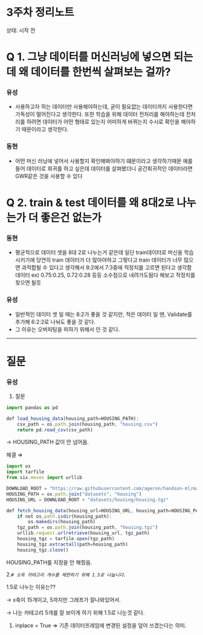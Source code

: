 # 3주차 정리노트

상태: 시작 전

# Q 1. 그냥 데이터를 머신러닝에 넣으면 되는데 왜 데이터를 한번씩 살펴보는 걸까?

### 유성

- 사용하고자 하는 데이터만 사용해야하는데, 굳이 필요없는 데이터까지 사용한다면 가독성이 떨어진다고 생각한다. 또한 학습을 위해 데이터 전처리를 해야하는데 전처리를 하려면 데이터가 어떤 형태로 있는지 어떠하게 바뀌는지 수시로 확인을 해야하기 때문이라고 생각한다.

### 동현

- 어떤 머신 러닝에 넣어서 사용할지 확인해봐야하기 떄문이라고 생각하기때문
예를 들어 데이터로 회귀를 하고 싶은데 데이터를 살펴봤더니 공간회귀적인 데이터라면 GWR같은 것을 사용할 수 있다

# Q 2. train & test 데이터를 왜 8대2로 나누는가 더 좋은건 없는가

### 동현

- 평균적으로 데이터 셋을 8대 2로 나누는거 같은데  일단 train데이터로 머신을 학습시키기에 당연히 train 데이터가 더 많아야하고 그렇다고 train 데이터가 너무 많으면 과적합될 수 있다고 생각해서 8:2에서 7:3중에 적정치를 고르면 된다고 생각함 데이터 ex) 0.75:0.25, 0.72:0.28 등등 소수점으로 내려가도됨다 해보고 적정치를 찾으면 될듯

### 유성

- 일반적인 데이터 셋 일 때는 8:2가 좋을 것 같지만, 적은 데이터 일 땐, Validate를 추가해 6:2:2로 나눠도 좋을 것 같다.
- 그 이유는 오버피팅을 피하기 위해서 인 것 같다.

---

# 질문

### 유성

1. 질문 

```jsx
import pandas as pd

def load_housing_data(housing_path=HOUSING_PATH):
    csv_path = os.path.join(housing_path, "housing.csv")
    return pd.read_csv(csv_path)
```

→ HOUSING_PATH 값이 안 넘어옴.

해결 ⇒ 

```jsx
import os
import tarfile
from six.moves import urllib

DOWNLOAD_ROOT = "https://raw.githubusercontent.com/ageron/handson-ml/master/"
HOUSING_PATH = os.path.join("datasets", "housing")
HOUSING_URL = DOWNLOAD_ROOT + "datasets/housing/housing.tgz"

def fetch_housing_data(housing_url=HOUSING_URL, housing_path=HOUSING_PATH):
    if not os.path.isdir(housing_path):
        os.makedirs(housing_path)
    tgz_path = os.path.join(housing_path, "housing.tgz")
    urllib.request.urlretrieve(housing_url, tgz_path)
    housing_tgz = tarfile.open(tgz_path)
    housing_tgz.extractall(path=housing_path)
    housing_tgz.close()
```

HOUSING_PATH를 지정을 안 해줬음.

2.*`# 소득 카테고리 개수를 제한하기 위해 1.5로 나눕니다.`* 

1.5로 나누는 이유는??

 → x축이 15개이고, 5까지만 그래프가 잘나와있어서.

 → 나눈 카테고리 5개를 잘 보이게 하기 위해 1.5로 나눈것 같다.

1. inplace = True ⇒ 기존 데이터프레임에 변경된 설정을 덮어 쓰겠는다는 의미.